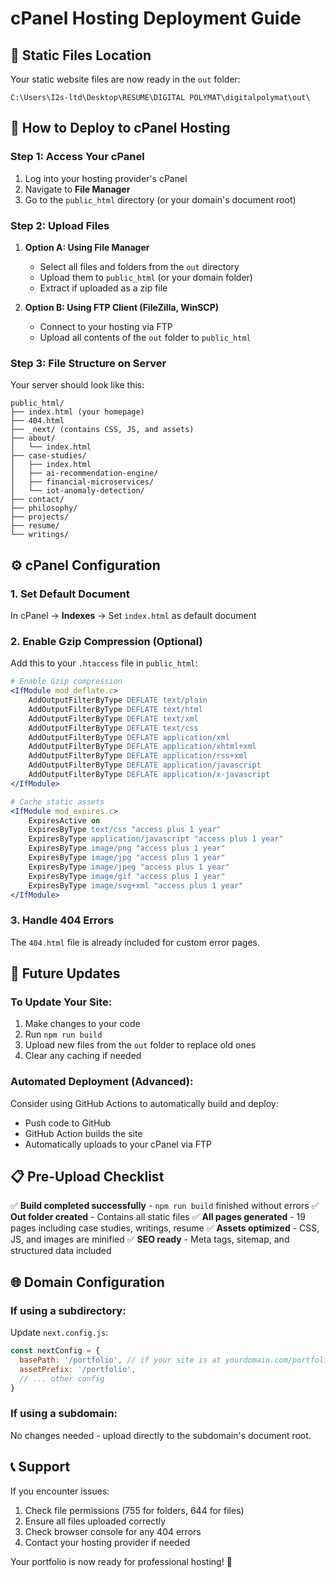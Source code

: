 # cPanel Hosting Deployment Guide

## 📁 Static Files Location
Your static website files are now ready in the `out` folder:
```
C:\Users\I2s-ltd\Desktop\RESUME\DIGITAL POLYMAT\digitalpolymat\out\
```

## 🚀 How to Deploy to cPanel Hosting

### Step 1: Access Your cPanel
1. Log into your hosting provider's cPanel
2. Navigate to **File Manager**
3. Go to the `public_html` directory (or your domain's document root)

### Step 2: Upload Files
1. **Option A: Using File Manager**
   - Select all files and folders from the `out` directory
   - Upload them to `public_html` (or your domain folder)
   - Extract if uploaded as a zip file

2. **Option B: Using FTP Client (FileZilla, WinSCP)**
   - Connect to your hosting via FTP
   - Upload all contents of the `out` folder to `public_html`

### Step 3: File Structure on Server
Your server should look like this:
```
public_html/
├── index.html (your homepage)
├── 404.html
├── _next/ (contains CSS, JS, and assets)
├── about/
│   └── index.html
├── case-studies/
│   ├── index.html
│   ├── ai-recommendation-engine/
│   ├── financial-microservices/
│   └── iot-anomaly-detection/
├── contact/
├── philosophy/
├── projects/
├── resume/
└── writings/
```

## ⚙️ cPanel Configuration

### 1. Set Default Document
In cPanel → **Indexes** → Set `index.html` as default document

### 2. Enable Gzip Compression (Optional)
Add this to your `.htaccess` file in `public_html`:
```apache
# Enable Gzip compression
<IfModule mod_deflate.c>
    AddOutputFilterByType DEFLATE text/plain
    AddOutputFilterByType DEFLATE text/html
    AddOutputFilterByType DEFLATE text/xml
    AddOutputFilterByType DEFLATE text/css
    AddOutputFilterByType DEFLATE application/xml
    AddOutputFilterByType DEFLATE application/xhtml+xml
    AddOutputFilterByType DEFLATE application/rss+xml
    AddOutputFilterByType DEFLATE application/javascript
    AddOutputFilterByType DEFLATE application/x-javascript
</IfModule>

# Cache static assets
<IfModule mod_expires.c>
    ExpiresActive on
    ExpiresByType text/css "access plus 1 year"
    ExpiresByType application/javascript "access plus 1 year"
    ExpiresByType image/png "access plus 1 year"
    ExpiresByType image/jpg "access plus 1 year"
    ExpiresByType image/jpeg "access plus 1 year"
    ExpiresByType image/gif "access plus 1 year"
    ExpiresByType image/svg+xml "access plus 1 year"
</IfModule>
```

### 3. Handle 404 Errors
The `404.html` file is already included for custom error pages.

## 🔄 Future Updates

### To Update Your Site:
1. Make changes to your code
2. Run `npm run build` 
3. Upload new files from the `out` folder to replace old ones
4. Clear any caching if needed

### Automated Deployment (Advanced):
Consider using GitHub Actions to automatically build and deploy:
- Push code to GitHub
- GitHub Action builds the site
- Automatically uploads to your cPanel via FTP

## 📋 Pre-Upload Checklist

✅ **Build completed successfully** - `npm run build` finished without errors
✅ **Out folder created** - Contains all static files
✅ **All pages generated** - 19 pages including case studies, writings, resume
✅ **Assets optimized** - CSS, JS, and images are minified
✅ **SEO ready** - Meta tags, sitemap, and structured data included

## 🌐 Domain Configuration

### If using a subdirectory:
Update `next.config.js`:
```javascript
const nextConfig = {
  basePath: '/portfolio', // if your site is at yourdomain.com/portfolio
  assetPrefix: '/portfolio',
  // ... other config
}
```

### If using a subdomain:
No changes needed - upload directly to the subdomain's document root.

## 📞 Support

If you encounter issues:
1. Check file permissions (755 for folders, 644 for files)
2. Ensure all files uploaded correctly
3. Check browser console for any 404 errors
4. Contact your hosting provider if needed

Your portfolio is now ready for professional hosting! 🎉
